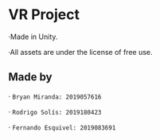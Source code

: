 # VR Project

·Made in Unity.

·All assets are under the license of free use.

## Made by

· `Bryan Miranda: 2019057616`

· `Rodrigo Solís: 2019180423`

· `Fernando Esquivel: 2019083691`